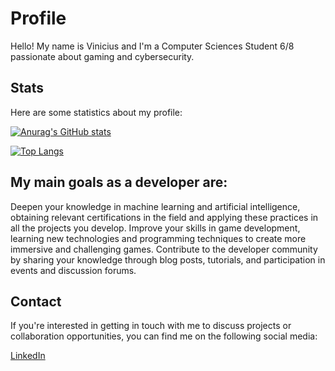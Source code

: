 # Profile
Hello! My name is Vinicius and I'm a Computer Sciences Student 6/8 passionate about gaming and cybersecurity.

## Stats
Here are some statistics about my profile:


[![Anurag's GitHub stats](https://github-readme-stats.vercel.app/api?username=paraizovinicius)](https://github.com/anuraghazra/github-readme-stats)


[![Top Langs](https://github-readme-stats.vercel.app/api/top-langs/?username=paraizovinicius)](https://github.com/anuraghazra/github-readme-stats)

## My main goals as a developer are:
Deepen your knowledge in machine learning and artificial intelligence, obtaining relevant certifications in the field and applying these practices in all the projects you develop.
Improve your skills in game development, learning new technologies and programming techniques to create more immersive and challenging games.
Contribute to the developer community by sharing your knowledge through blog posts, tutorials, and participation in events and discussion forums.

## Contact
If you're interested in getting in touch with me to discuss projects or collaboration opportunities, you can find me on the following social media:

[LinkedIn](https://www.linkedin.com/in/paraizovinicius/)
